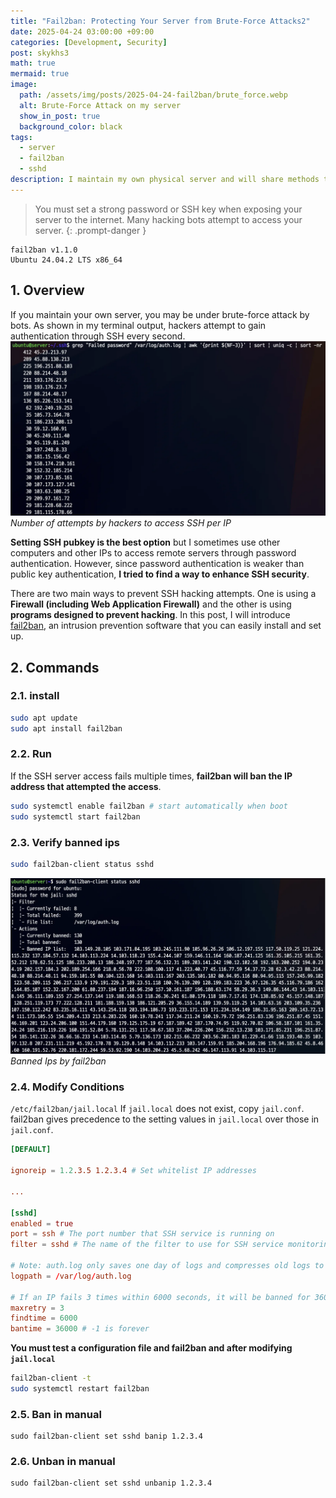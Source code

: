 ```yaml
---
title: "Fail2ban: Protecting Your Server from Brute-Force Attacks2"
date: 2025-04-24 03:00:00 +09:00
categories: [Development, Security]
post: skykhs3
math: true
mermaid: true
image:
  path: /assets/img/posts/2025-04-24-fail2ban/brute_force.webp
  alt: Brute-Force Attack on my server
  show_in_post: true
  background_color: black
tags:
  - server
  - fail2ban
  - sshd
description: I maintain my own physical server and will share methods to prevent brute-force attacks.
---
```


<div markdown="1">

> You must set a strong password or SSH key when exposing your server to the internet. Many hacking bots attempt to access your server.
{: .prompt-danger } 

```
fail2ban v1.1.0
Ubuntu 24.04.2 LTS x86_64
```

## 1. Overview
If you maintain your own server, you may be under brute-force attack by bots. As shown in my terminal output, hackers attempt to gain authentication through SSH every second.
![Records](/assets/img/posts/2025-04-24-fail2ban/records.webp)
*Number of attempts by hackers to access SSH per IP*

**Setting SSH pubkey is the best option** but I sometimes use other computers and other IPs to access remote servers through password authentication. However, since password authentication is weaker than public key authentication, **I tried to find a way to enhance SSH security**.

There are two main ways to prevent SSH hacking attempts. One is using a **Firewall (including Web Application Firewall)** and the other is using **programs designed to prevent hacking**. In this post, I will introduce [fail2ban](https://github.com/fail2ban/fail2ban/wiki), an intrusion prevention software that you can easily install and set up.

## 2. Commands

### 2.1. install
```bash
sudo apt update 
sudo apt install fail2ban
```

### 2.2. Run
If the SSH server access fails multiple times, **fail2ban will ban the IP address that attempted the access**.
```bash
sudo systemctl enable fail2ban # start automatically when boot
sudo systemctl start fail2ban
```

### 2.3. Verify banned ips
```bash
sudo fail2ban-client status sshd
```

![Records](/assets/img/posts/2025-04-24-fail2ban/banned.webp)
*Banned Ips by fail2ban*

### 2.4. Modify Conditions

`/etc/fail2ban/jail.local`
If `jail.local` does not exist, copy `jail.conf`. fail2ban gives precedence to the setting values in `jail.local` over those in `jail.conf`.

```conf
[DEFAULT]

ignoreip = 1.2.3.5 1.2.3.4 # Set whitelist IP addresses

...

[sshd]
enabled = true
port = ssh # The port number that SSH service is running on
filter = sshd # The name of the filter to use for SSH service monitoring

# Note: auth.log only saves one day of logs and compresses old logs to .gz files
logpath = /var/log/auth.log 

# If an IP fails 3 times within 6000 seconds, it will be banned for 36000 seconds
maxretry = 3
findtime = 6000 
bantime = 36000 # -1 is forever
```

**You must test a configuration file and  fail2ban and  after modifying `jail.local`**
```bash
fail2ban-client -t
sudo systemctl restart fail2ban
```

### 2.5. Ban in manual
```
sudo fail2ban-client set sshd banip 1.2.3.4
```

### 2.6. Unban in manual
```
sudo fail2ban-client set sshd unbanip 1.2.3.4
```

</div>

